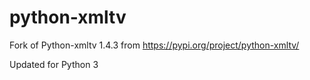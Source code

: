 # python-xmltv
Fork of Python-xmltv 1.4.3 from https://pypi.org/project/python-xmltv/

Updated for Python 3
